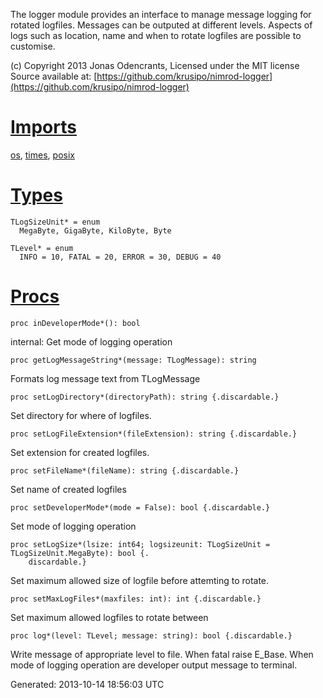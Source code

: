 The logger module provides an interface to manage message logging for
rotated logfiles. Messages can be outputed at different levels. Aspects
of logs such as location, name and when to rotate logfiles are possible
to customise.

​(c) Copyright 2013 Jonas Odencrants, Licensed under the MIT license
Source available at:
[https://github.com/krusipo/nimrod-logger](https://github.com/krusipo/nimrod-logger)

[Imports](#56)
==============

[os](os.html), [times](times.html), [posix](posix.html)

[Types](#57)
============

    TLogSizeUnit* = enum 
      MegaByte, GigaByte, KiloByte, Byte

    TLevel* = enum 
      INFO = 10, FATAL = 20, ERROR = 30, DEBUG = 40

[Procs](#62)
============

    proc inDeveloperMode*(): bool

internal: Get mode of logging operation

    proc getLogMessageString*(message: TLogMessage): string

Formats log message text from TLogMessage

    proc setLogDirectory*(directoryPath): string {.discardable.}

Set directory for where of logfiles.

    proc setLogFileExtension*(fileExtension): string {.discardable.}

Set extension for created logfiles.

    proc setFileName*(fileName): string {.discardable.}

Set name of created logfiles

    proc setDeveloperMode*(mode = False): bool {.discardable.}

Set mode of logging operation

    proc setLogSize*(lsize: int64; logsizeunit: TLogSizeUnit = TLogSizeUnit.MegaByte): bool {.
        discardable.}

Set maximum allowed size of logfile before attemting to rotate.

    proc setMaxLogFiles*(maxfiles: int): int {.discardable.}

Set maximum allowed logfiles to rotate between

    proc log*(level: TLevel; message: string): bool {.discardable.}

Write message of appropriate level to file. When fatal raise E\_Base.
When mode of logging operation are developer output message to terminal.

Generated: 2013-10-14 18:56:03 UTC
